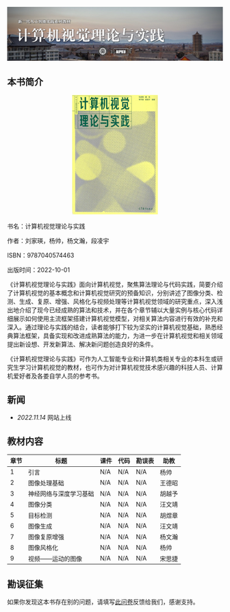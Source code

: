 ![](image/caption.png)



## 本书简介
<div  align="center">    
 <img src="image/cover.png" width = "200"  alt="封面"/>
</div>

书名：计算机视觉理论与实践

作者：刘家瑛，杨帅，杨文瀚，段凌宇

ISBN：9787040574463

出版时间：2022-10-01

《计算机视觉理论与实践》面向计算机视觉，聚焦算法理论与代码实践，简要介绍了计算机视觉的基本概念和计算机视觉研究的预备知识，分别讲述了图像分类、检测、生成、复原、增强、风格化与视频处理等计算机视觉领域的研究重点，深入浅出地介绍了现今已经成熟的算法和技术，并在各个章节辅以大量实例与核心代码详细展示如何使用主流框架搭建计算机视觉模型，对相关算法内容进行有效的补充和深入。通过理论与实践的结合，读者能够打下较为坚实的计算机视觉基础，熟悉经典算法框架，具备实现和改进成熟算法的能力，为进一步在计算机视觉和相关领域提出新设想、开发新算法、解决新问题创造良好的条件。

《计算机视觉理论与实践》可作为人工智能专业和计算机类相关专业的本科生或研究生学习计算机视觉的教材，也可作为对计算机视觉技术感兴趣的科技人员、计算机爱好者及各娄自学人员的参考书。

## 新闻

- *2022.11.14* 网站上线

## 教材内容

| 章节 | 标题   | 课件  | 代码  | 勘误表  | 助教 |
|----|------|-----|-----|-----|----|
| 1  | 引言 | N/A | N/A | N/A | 杨帅 |
| 2  | 图像处理基础 | N/A | N/A | N/A | 王德昭 |
| 3  | 神经网络与深度学习基础 | N/A | N/A | N/A | 胡越予 |
| 4  | 图像分类 | N/A | N/A | N/A | 汪文靖 |
| 5  | 目标检测 | N/A | N/A | N/A | 胡煜章 |
| 6  | 图像生成 | N/A | N/A | N/A | 汪文靖 |
| 7  | 图像复原增强 | N/A | N/A | N/A | 杨文瀚 |
| 8  | 图像风格化 | N/A | N/A | N/A | 杨帅 |
| 9  | 视频——运动的图像 | N/A | N/A | N/A | 宋思捷 |

## 勘误征集

如果你发现这本书存在别的问题，请填写[此问卷](https://www.wjx.cn/vm/OtVXXOI.aspx#)反馈给我们，感谢支持。